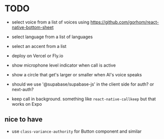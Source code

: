 # TODO

- select voice from a list of voices using <https://github.com/gorhom/react-native-bottom-sheet>
- select language from a list of languages
- select an accent from a list
- deploy on Vercel or Fly.io
- show microphone level indicator when call is active
- show a circle that get's larger or smaller when AI's voice speaks

- should we use '@supabase/supabase-js' in the client side for auth? or next-auth?
- keep call in background. something like `react-native-callkeep` but that works on Expo

## nice to have

- use `class-variance-authority` for Button component and similar
